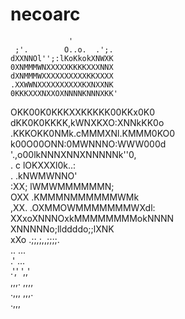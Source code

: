 # necoarc

                 '            
     ;'.        O..o.  .';.   
    dXXNNOl'';:lKoKkokXNWXK   
    0XNMMMWNXXXXXKKKKXXXNNX   
    dXNMMMWXXXXXXXXXXKKXXXX   
    .XXWWNXXXXXXXXXXKXNXXNK   
    0KKKXXXNXXOXNNNNKNNNXKK'  
   OKK00K0KKKXXKKKKK00KKx0K0  
  dKK0K0KKKK,kWNXKXO:XNNkKK0o 
 .KKKOKK0NMk.cMMMXNl.KMMM0KO0 
   k00O00ONN:0MWNNNO:WWW000d  
   '.,o00lkNNNXNNXNNNNNk''0,  
        . c lOKXXXl0k..:      
  .        .kNWMWNNO'         
:XX;      lWMWMMMMMMN;        
OXX     .KMMMNMMMMMMWMk       
,XX.   .OXMMOWMMMMMMMWXdl:    
  XXxoXNNNOxkMMMMMMMMokNNNN   
     XNNNNNo;llddddo;;lXNK    
       xXo .;;,;,,;;;;.       
             ..   ...         
            .'    ...         
          .','   ',,'         
          ,,,.   ,,,,         
         .,,,      ,,,.       
         .,,,                 


